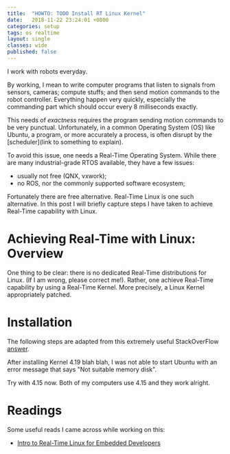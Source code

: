 ```yaml
---
title:  "HOWTO: TODO Install RT Linux Kernel"
date:   2018-11-22 23:24:01 +0800
categories: setup
tags: os realtime
layout: single
classes: wide
published: false
---
```


I work with robots everyday. 

By working, I mean to write computer programs that listen to signals
from sensors, cameras; compute stuffs; and then send motion commands
to the robot controller. Everything happen very quickly, especially
the commanding part which should occur every 8 milliseconds exactly.

This needs of *exactness* requires the program sending motion commands
to be very punctual. Unfortunately, in a common Operating System (OS)
like Ubuntu, a program, or more accurately a process, is often disrupt
by the [scheduler](link to something to explain).

To avoid this issue, one needs a Real-Time Operating System. While
there are many industrial-grade RTOS available, they have a few
issues: 
- usually not free (QNX, vxwork);
- no ROS, nor the commonly supported software ecosystem;

Fortunately there are free alternative. Real-Time Linux is one such
alternative. In this post I will briefly capture steps I have taken to
achieve Real-Time capability with Linux.

# Achieving Real-Time with Linux: Overview

One thing to be clear: there is no dedicated Real-Time distributions
for Linux. (If I am wrong, please correct me!). Rather, one achieve
Real-Time capability by using a Real-Time Kernel. More precisely, a
Linux Kernel appropriately patched.

# Installation

The following steps are adapted from this extremely useful
StackOverFlow
[answer](https://stackoverflow.com/questions/51669724/install-rt-linux-patch-for-ubuntu).

After installing Kernel 4.19 blah blah, I was not able to start Ubuntu
with an error message that says "Not suitable memory disk". 

Try with 4.15 now. Both of my computers use 4.15 and they work
alright.

# Readings

Some useful reads I came across while working on this:

- [Intro to Real-Time Linux for Embedded Developers](https://www.linuxfoundation.org/blog/2013/03/intro-to-real-time-linux-for-embedded-developers/)
